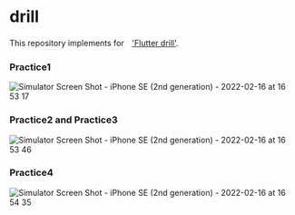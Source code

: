 # drill

This repository implements for　['Flutter drill'](https://booth.pm/ja/items/3563212).


### Practice1
![Simulator Screen Shot - iPhone SE (2nd generation) - 2022-02-16 at 16 53 17](https://user-images.githubusercontent.com/58111771/154221091-b963f251-0b53-4c66-a4f5-67067dbad4b7.png)

### Practice2 and Practice3

![Simulator Screen Shot - iPhone SE (2nd generation) - 2022-02-16 at 16 53 46](https://user-images.githubusercontent.com/58111771/154221202-76f2eb45-83b4-4284-b333-e3ca20648389.png)

### Practice4

![Simulator Screen Shot - iPhone SE (2nd generation) - 2022-02-16 at 16 54 35](https://user-images.githubusercontent.com/58111771/154221255-da57b280-6fab-4030-b734-560dd1b63a66.png)
